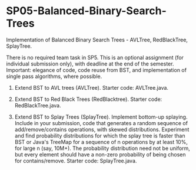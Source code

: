 # SP05-Balanced-Binary-Search-Trees
Implementation of Balanced Binary Search Trees - AVLTree, RedBlackTree, SplayTree. 

There is no required team task in SP5.  This is an optional assignment
(for individual submission only), with deadline at the end of the semester.
Important: elegance of code, code reuse from BST, and implementation of
single pass algorithms, where possible.

1. Extend BST to AVL trees (AVLTree).  Starter code: AVLTree.java.

2. Extend BST to Red Black Trees (RedBlacktree).  Starter code: RedBlackTree.java.

3. Extend BST to Splay Trees (SplayTree).  Implement bottom-up splaying.
   Include in your submission, code that generates a random sequence of
   add/remove/contains operations, with skewed distributions.  Experiment and
   find probability distributions for which the splay tree is faster than BST
   or Java's TreeMap for a sequence of n operations by at least 10%,
   for large n (say, 10M+).  The probability distribution need not be uniform,
   but every element should have a non-zero probability of being chosen for contains/remove.
   Starter code: SplayTree.java.
